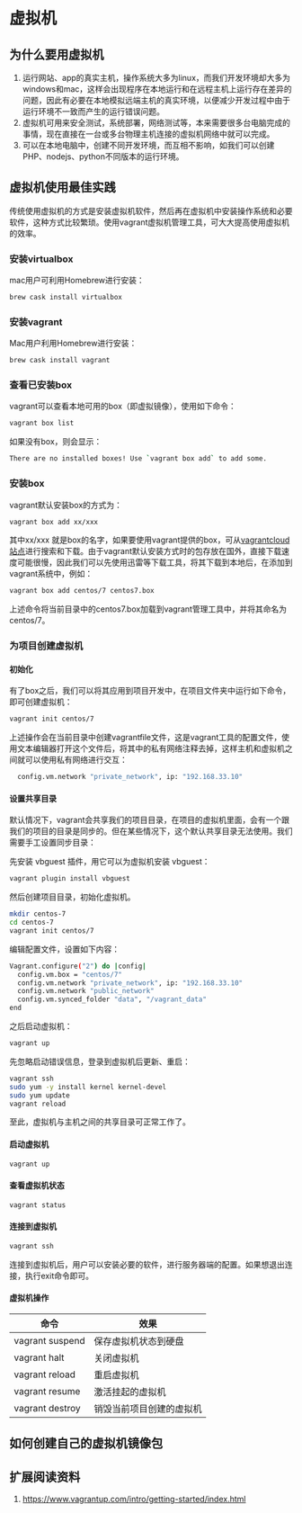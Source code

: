 # 虚拟机

## 为什么要用虚拟机

1. 运行网站、app的真实主机，操作系统大多为linux，而我们开发环境却大多为windows和mac，这样会出现程序在本地运行和在远程主机上运行存在差异的问题，因此有必要在本地模拟远端主机的真实环境，以便减少开发过程中由于运行环境不一致而产生的运行错误问题。
2. 虚拟机可用来安全测试，系统部署，网络测试等，本来需要很多台电脑完成的事情，现在直接在一台或多台物理主机连接的虚拟机网络中就可以完成。
3. 可以在本地电脑中，创建不同开发环境，而互相不影响，如我们可以创建PHP、nodejs、python不同版本的运行环境。

## 虚拟机使用最佳实践

传统使用虚拟机的方式是安装虚拟机软件，然后再在虚拟机中安装操作系统和必要软件，这种方式比较繁琐。使用vagrant虚拟机管理工具，可大大提高使用虚拟机的效率。

### 安装virtualbox

mac用户可利用Homebrew进行安装：

```bash
brew cask install virtualbox
```

### 安装vagrant

Mac用户利用Homebrew进行安装：

```bash
brew cask install vagrant
```

### 查看已安装box

vagrant可以查看本地可用的box（即虚拟镜像），使用如下命令：

```sh
vagrant box list
```

如果没有box，则会显示：

```sh
There are no installed boxes! Use `vagrant box add` to add some.
```

### 安装box

vagrant默认安装box的方式为：

```sh
vagrant box add xx/xxx
```

其中xx/xxx 就是box的名字，如果要使用vagrant提供的box，可从[vagrantcloud站点](https://app.vagrantup.com/boxes/search)进行搜索和下载。由于vagrant默认安装方式时的包存放在国外，直接下载速度可能很慢，因此我们可以先使用迅雷等下载工具，将其下载到本地后，在添加到vagrant系统中，例如：

```sh
vagrant box add centos/7 centos7.box
```

上述命令将当前目录中的centos7.box加载到vagrant管理工具中，并将其命名为centos/7。

### 为项目创建虚拟机

#### 初始化

有了box之后，我们可以将其应用到项目开发中，在项目文件夹中运行如下命令，即可创建虚拟机：

```sh
vagrant init centos/7
```

上述操作会在当前目录中创建vagrantfile文件，这是vagrant工具的配置文件，使用文本编辑器打开这个文件后，将其中的私有网络注释去掉，这样主机和虚拟机之间就可以使用私有网络进行交互：

```sh
  config.vm.network "private_network", ip: "192.168.33.10"
```

#### 设置共享目录

默认情况下，vagrant会共享我们的项目目录，在项目的虚拟机里面，会有一个跟我们的项目的目录是同步的。但在某些情况下，这个默认共享目录无法使用。我们需要手工设置同步目录：

先安装 vbguest 插件，用它可以为虚拟机安装 vbguest：

```sh
vagrant plugin install vbguest
```

然后创建项目目录，初始化虚拟机。

```sh
mkdir centos-7
cd centos-7
vagrant init centos/7
```

编辑配置文件，设置如下内容：

```sh
Vagrant.configure("2") do |config|
  config.vm.box = "centos/7"
  config.vm.network "private_network", ip: "192.168.33.10"
  config.vm.network "public_network"
  config.vm.synced_folder "data", "/vagrant_data"
end
```

之后启动虚拟机：

```sh
vagrant up
```

先忽略启动错误信息，登录到虚拟机后更新、重启：

```sh
vagrant ssh
sudo yum -y install kernel kernel-devel
sudo yum update
vagrant reload
```

至此，虚拟机与主机之间的共享目录可正常工作了。

#### 启动虚拟机

```sh
vagrant up
```


#### 查看虚拟机状态

```sh
vagrant status
```

#### 连接到虚拟机

```sh
vagrant ssh
```

连接到虚拟机后，用户可以安装必要的软件，进行服务器端的配置。如果想退出连接，执行exit命令即可。

#### 虚拟机操作

|命令|效果|
|----|----|
|vagrant suspend|保存虚拟机状态到硬盘|
|vagrant halt|关闭虚拟机|
|vagrant reload|重启虚拟机|
|vagrant resume|激活挂起的虚拟机|
|vagrant destroy|销毁当前项目创建的虚拟机|

## 如何创建自己的虚拟机镜像包

## 扩展阅读资料

1. <https://www.vagrantup.com/intro/getting-started/index.html>
